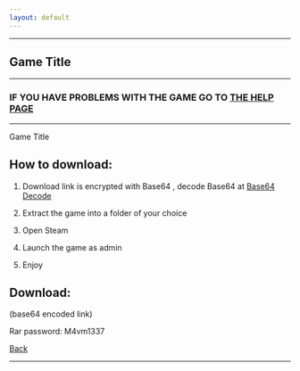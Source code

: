 ```yaml
---
layout: default
---
```


* * *

## Game Title

* * *

### IF YOU HAVE PROBLEMS WITH THE GAME GO TO [THE HELP PAGE](/games/help.md)

* * *

Game Title

## How to download:

1. Download link is encrypted with Base64 , decode Base64 at [Base64 Decode](https://www.base64decode.org/)

2. Extract the game into a folder of your choice

3. Open Steam

4. Launch the game as admin

5. Enjoy

## Download:

(base64 encoded link)

Rar password: M4vm1337

[Back](https://m4vmcvrk.github.io/)

* * *